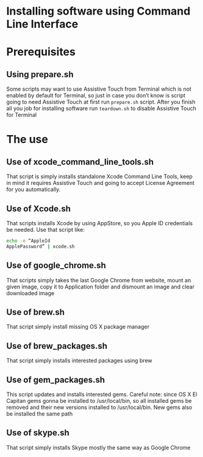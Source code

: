# Installing software using Command Line Interface

# Prerequisites

## Using prepare.sh
Some scripts may want to use Assistive Touch from Terminal which is not enabled by default for Terminal, so just in case you don’t know is script going to need Assistive Touch at first run `prepare.sh` script. After you finish all you job for installing software run `teardown.sh` to disable Assistive Touch for Terminal

# The use

## Use of xcode_command_line_tools.sh
That script is simply installs standalone Xcode Command Line Tools, keep in mind it requires Assistive Touch and going to accept License Agreement for you automatically.

## Use of Xcode.sh
That scripts installs Xcode by using AppStore, so you Apple ID credentials be needed. Use that script like:
```bash
echo -e “AppleId
ApplePassword” | xcode.sh
```

## Use of google_chrome.sh
That scripts simply takes the last Google Chrome from website, mount an given image, copy it to Application folder and dismount an image and clear downloaded image

## Use of brew.sh
That script simply install missing OS X package manager

## Use of brew_packages.sh
That script simply installs interested packages using brew

## Use of gem_packages.sh
This script updates and installs interested gems. Careful note: since OS X El Capitan gems gonna be installed to /usr/local/bin, so all installed gems be removed and their new versions installed to /usr/local/bin. New gems also be installed the same path

## Use of skype.sh
That script simply installs Skype mostly the same way as Google Chrome
